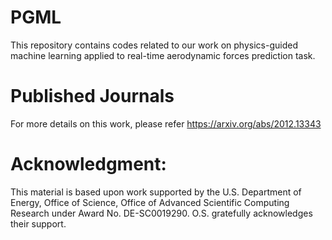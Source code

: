 # PGML
This repository contains codes related to our work on physics-guided machine learning applied to real-time aerodynamic forces prediction task.

# Published Journals
For more details on this work, please refer https://arxiv.org/abs/2012.13343

# Acknowledgment:
This material is based upon work supported by the U.S. Department of Energy, Office of Science, Office of Advanced Scientific
Computing Research under Award No. DE-SC0019290. O.S. gratefully acknowledges their support.

